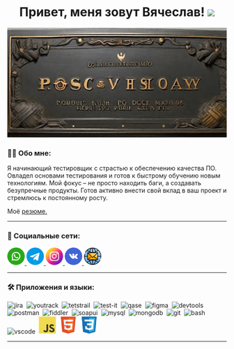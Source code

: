 <h1 align="center">Привет, меня зовут Вячеслав! 
<img src="https://github.com/blackcater/blackcater/raw/main/images/Hi.gif" height="32"/></h1>

![Header](https://github.com/slavaroskoshnyy/slavaroskoshnyy/blob/main/assets/logo.jpg)

### 👨‍💻 Обо мне:

<div id="aboutMe">
<p>Я начинающий тестировщик с страстью к обеспечению качества ПО. Овладел основами тестирования и готов к быстрому обучению новым технологиям. Мой фокус – не просто находить баги, а создавать безупречные продукты. Готов активно внести свой вклад в ваш проект и стремлюсь к постоянному росту.</p>
<p> Моё <a href="#" target="_blank">резюме.</a> </p>
</div>

<!-- - 📫 Как связаться со мной:
  [![LinkedIn Badge](https://img.shields.io/badge/-@artsiomrusau-blue?style=flat&logo=LinkedIn&logoColor=white)](https://www.linkedin.com/in/artsiomrusau/)
  [![Gmail Badge](https://img.shields.io/badge/-Gmail-red?style=flat&logo=Gmail&logoColor=white)](mailto:slava.roskoshnyy@gmail.com) -->

---

### 🤝 Социальные сети:

  <div id="socials">
    <!-- <a href="https://www.linkedin.com/in/artsiomrusau/" target="_blank">
      <img src="https://github.com/slavaroskoshnyy/slavaroskoshnyy/blob/main/assets/linkedin.png" width="40" height="40" alt="linkedin" />
    </a> -->
	<a href="https://wa.me/+79281839170" target="_blank">
      <img src="https://github.com/slavaroskoshnyy/slavaroskoshnyy/blob/main/assets/whatsapp.png" width="40" height="40" alt="whatsapp" title="whatsapp" />
    </a>
    <a href="https://t.me/slavaroskoshnyy" target="_blank">
      <img src="https://github.com/slavaroskoshnyy/slavaroskoshnyy/blob/main/assets/telegram.png" width="40" height="40" alt="telegram" title="telegram"/>
    </a>
    <a href="https://www.instagram.com/slavaroskoshnyy" target="_blank">
      <img src="https://github.com/slavaroskoshnyy/slavaroskoshnyy/blob/main/assets/instagram.png" width="40" height="40" alt="instagram" title="instagram" />
    </a>
    <a href="https://vk.com/id170645190" target="_blank">
      <img src="https://github.com/slavaroskoshnyy/slavaroskoshnyy/blob/main/assets/vkontakte.png" width="40" height="40" alt="vkontakte" title="vkontakte"/>
    </a>
    <a href="mailto:slava.roskoshnyy@gmail.com" target="_blank">
      <img src="https://github.com/slavaroskoshnyy/slavaroskoshnyy/blob/main/assets/email.png" width="40" height="40" alt="email" title="email"/>
    </a>

  </div>

---

### 🛠 Приложения и языки:

<div id="tools">
  <img src="https://cdn.jsdelivr.net/gh/devicons/devicon/icons/jira/jira-original.svg" title="jira" alt="jira" width="40" height="40"/>&nbsp
  <img src="https://upload.wikimedia.org/wikipedia/commons/thumb/8/8d/YouTrack_Icon.svg/1024px-YouTrack_Icon.svg.png?20200803082248" title="youtrack" alt="youtrack" width="40" height="40"/>&nbsp
  <img src="https://codahosted.io/packs/21236/unversioned/assets/LOGO/ba1091c59bab89cd2fd0f289622731fe16113d7b00905abe64759c313a4b73b76c1b0426076ed76cb74752234c734131df46992d5b8b48fc13e264240e4f7119f736cfeb64df36ded54b5cbf6198b9cadedf18dd0cac5c7dbcd16e6336c29363cd1292ba" title="testrail" alt="tetstrail" width="40" height="40"/>&nbsp
  <img src="https://docs.testit.software/images/testit_logo_icon.png" title="test-it" alt="test-it" width="40" height="40"/>&nbsp
  <img src="https://luna1.co/eb0187.png" title="qase" alt="qase" width="40" height="40"/>&nbsp
  <img src="https://cdn.jsdelivr.net/gh/devicons/devicon/icons/figma/figma-original.svg" title="figma" alt="figma" width="40" height="40"/>&nbsp
 <img src="https://d33wubrfki0l68.cloudfront.net/38b5c953a4667366685d55db55d057c86db1fc54/a0fdc/static/acae6b24d940347661ca901ea07f47c1/chrome-dev-logo-icon.png" title="devtools" alt="devtools" width="40" height="40"/>&nbsp
  <img src="https://seeklogo.com/images/P/postman-logo-0087CA0D15-seeklogo.com.png" title="postman" alt="postman" width="40" height="40"/>&nbsp
    <img src="https://www.megaleechers.com/storage/Fiddler-Everywhere-Icon.png" title="fiddler" alt="fiddler" width="40" height="40"/>&nbsp
  <img src="https://static0.smartbear.co/smartbearbrand/media/images/home/soapui-icon.svg" title="soapui" alt="soapui" width="40" height="40"/>&nbsp
   <img src="https://cdn.jsdelivr.net/gh/devicons/devicon/icons/mysql/mysql-original.svg" title="mysql" alt="mysql" width="40" height="40"/>&nbsp
  <img src="https://cdn.jsdelivr.net/gh/devicons/devicon/icons/mongodb/mongodb-original.svg" title="mongodb" alt="mongodb" width="40" height="40"/>&nbsp
    <img src="https://cdn.jsdelivr.net/gh/devicons/devicon/icons/git/git-original.svg" title="git" alt="git" width="40" height="40"/>&nbsp
  <img src="https://upload.wikimedia.org/wikipedia/commons/thumb/4/4b/Bash_Logo_Colored.svg/1024px-Bash_Logo_Colored.svg.png?20180723054350" title="bash" alt="bash" width="40" height="40"/>&nbsp
  <img src="https://cdn.jsdelivr.net/gh/devicons/devicon/icons/vscode/vscode-original.svg" title="vscode" alt="vscode" width="40" height="40"/>&nbsp
  <img src="https://github.com/devicons/devicon/blob/master/icons/javascript/javascript-original.svg" title="js" alt="js" width="40" height="40"/>&nbsp
  <img src="https://github.com/devicons/devicon/blob/master/icons/html5/html5-original.svg" title="html" alt="html" width="40" height="40"/>&nbsp
  <img src="https://github.com/devicons/devicon/blob/master/icons/css3/css3-original.svg" title="css" alt="css" width="40" height="40"/>&nbsp

</div>

<!--
![Flutter](https://img.shields.io/badge/-Flutter-090909?style=for-the-badge&logo=flutter&logoColor=47C5FB)
![Dart](https://img.shields.io/badge/-Dart-090909?style=for-the-badge&logo=dart&logoColor=097CDB)
![Firebase](https://img.shields.io/badge/-Firebase-090909?style=for-the-badge&logo=firebase&logoColor=F8C52C)
![TensorFlow](https://img.shields.io/badge/-TensorFlow-090909?style=for-the-badge&logo=tensorflow&logoColor=F88C00)
![JavaScript](https://img.shields.io/badge/-JavaScript-090909?style=for-the-badge&logo=JavaScript&logoColor=E9D54D)
![.Net](https://img.shields.io/badge/-Framework-090909?style=for-the-badge&logo=.net&logoColor=E5D3FF)
![C++](https://img.shields.io/badge/-C++-090909?style=for-the-badge&logo=C%2b%2b&logoColor=6296CC) -->

---

<!-- ### 🛠 Тестирование веб-приложений:

<div>

</div>

--- -->

<!-- ### 📱 Тестирование мобильных приложений:

<div>
  <img src="https://cdn.jsdelivr.net/gh/devicons/devicon/icons/androidstudio/androidstudio-original.svg" title="android-studio" alt="android-studio" width="40" height="40"/>&nbsp
  <img src="https://cdn.jsdelivr.net/gh/devicons/devicon/icons/xcode/xcode-original.svg" title="xcode" alt="xcode" width="40" height="40"/>&nbsp
  <img src="https://cdn.icon-icons.com/icons2/3053/PNG/512/charles_proxy_macos_bigsur_icon_190302.png" title="charles-proxy" alt="charles-proxy" width="40" height="40"/>&nbsp
  <img src="https://pbs.twimg.com/profile_images/1589614420766126080/slAIVDtr_400x400.jpg" title="proxyman" alt="proxyman" width="40" height="40"/>&nbsp
</div> -->
<!--
### 💾 Работа с данными:

<div>

</div>

---

### ✏️ Работа с кодом:

<div>

</div>

--- -->
